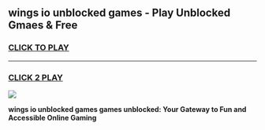 
## wings io unblocked games - Play Unblocked Gmaes & Free
<h3>
<a href="https://news.freeplayer.one?title=wings_io_unblocked_games&ref=23F">CLICK TO PLAY</a></h3>
<hr>

<h3>
<a href="https://news.freeplayer.one?title=wings_io_unblocked_games&ref=23F">CLICK 2 PLAY</a>
  
</h3>

<a href="https://news.freeplayer.one?title=wings_io_unblocked_games&ref=23F/"><img src="https://clearcache.store/games.png"></a>


**wings io unblocked games games unblocked: Your Gateway to Fun and Accessible Online Gaming**
